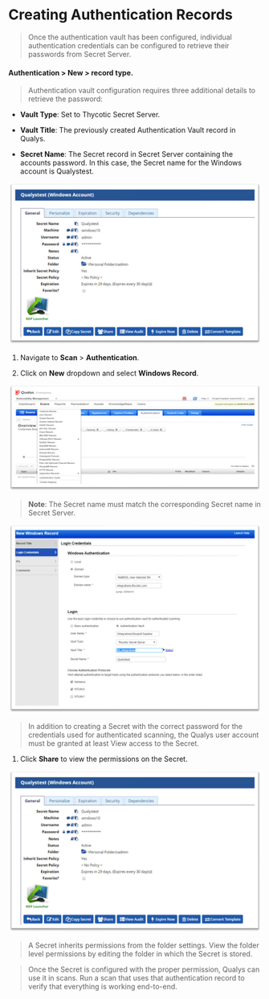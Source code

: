 [title]: # (Creating Authentication Records)
[tags]: # (authentication)
[priority]: # (102)
# Creating Authentication Records

>   Once the authentication vault has been configured, individual authentication
>   credentials can be configured to retrieve their passwords from Secret
>   Server.

#### Authentication \> New \> record type.

>   Authentication vault configuration requires three additional details to
>   retrieve the password:

-   **Vault Type**: Set to Thycotic Secret Server.

-   **Vault Title**: The previously created Authentication Vault record in
    Qualys.

-   **Secret Name**: The Secret record in Secret Server containing the accounts
    password. In this case, the Secret name for the Windows account is
    Qualystest.

![](images/4b02782601a1f983f28f95fff25d5b9b.png)

1.  Navigate to **Scan** \> **Authentication**.

2.  Click on **New** dropdown and select **Windows Record**.

![](images/62fa5c45468de445ae51c064542ee7cf.png)

>   **Note**: The Secret name must match the corresponding Secret name in Secret
>   Server.

![](images/d593ed0bee4d546c2960a59c4a274275.png)

>   In addition to creating a Secret with the correct password for the
>   credentials used for authenticated scanning, the Qualys user account must be
>   granted at least View access to the Secret.

1.  Click **Share** to view the permissions on the Secret.

![](images/4b02782601a1f983f28f95fff25d5b9b.png)

>   A Secret inherits permissions from the folder settings. View the folder
>   level permissions by editing the folder in which the Secret is stored.

>   Once the Secret is configured with the proper permission, Qualys can use it
>   in scans. Run a scan that uses that authentication record to verify that
>   everything is working end-to-end.